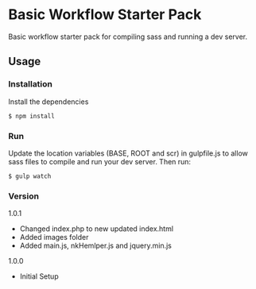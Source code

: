 # Basic Workflow Starter Pack

Basic workflow starter pack for compiling sass and running a dev server.


## Usage

### Installation

Install the dependencies

```
$ npm install
```

### Run

Update the location variables (BASE, ROOT and scr) in gulpfile.js to allow sass files to compile and run your dev server. Then run:

```
$ gulp watch
```


### Version

1.0.1 
- Changed index.php to new updated index.html
- Added images folder
- Added main.js, nkHemlper.js and jquery.min.js

1.0.0 
- Initial Setup